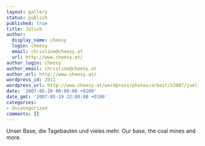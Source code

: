 ```yaml
---
layout: gallery
status: publish
published: true
title: Jülich
author:
  display_name: cheesy
  login: cheesy
  email: christine@cheesy.at
  url: http://www.cheesy.at/
author_login: cheesy
author_email: christine@cheesy.at
author_url: http://www.cheesy.at/
wordpress_id: 2011
wordpress_url: http://www.cheesy.at/wordpress/photos/arbeit/x2007/juelich/
date: '2007-05-20 00:00:00 +0100'
date_gmt: '2007-05-19 22:00:00 +0100'
categories:
- Uncategorized
comments: []
---
```

<!--:de-->Unser Base, die Tagebauten und vieles mehr.
<!--:--><!--:en-->Our base, the coal mines and more.
<!--:-->
